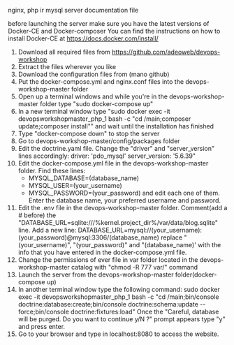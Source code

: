 nginx, php ir mysql server documentation file

before launching the server make sure you have the latest versions of Docker-CE and Docker-composer
You can find the instructions on how to install Docker-CE at https://docs.docker.com/install/

1. Download all required files from https://github.com/adeoweb/devops-workshop
2. Extract the files wherever you like
3. Download the configuration files from (mano github)
4. Put the docker-compose.yml and nginx.conf files into the devops-workshop-master folder
5. Open up a terminal windows and while you're in the devops-workshop-master folder type "sudo docker-compose up"
6. In a new terminal window type "sudo docker exec -it devopsworkshopmaster_php_1 bash -c "cd /main;composer update;composer install"" and wait until the installation has finished
7. Type "docker-compose down" to stop the server
8. Go to devops-workshop-master/config/packages folder
9. Edit the doctrine.yaml file. Change the "driver" and "server_version" lines accordingly:
    driver: 'pdo_mysql'
    server_version: '5.6.39"
10. Edit the docker-compose.yml file in the devops-workshop-master folder. Find these lines:
       - MYSQL_DATABASE=(database_name)
       - MYSQL_USER=(your_username)    
       - MYSQL_PASSWORD=(your_password)
    and edit each one of them. Enter the database name, your preferred username and password.
11. Edit the .env file in the devops-workshop-master folder. Comment(add a # before) the "DATABASE_URL=sqlite:///%kernel.project_dir%/var/data/blog.sqlite" line. Add a new line:
    DATABASE_URL=mysql://(your_username):(your_password)@mysql:3306/(database_name)
    replace "(your_username)", "(your_password)" and "(database_name)' with the info that you have entered in the docker-compose.yml file.
12. Change the permissions of ever file in var folder located in the devops-workshop-master catalog with "chmod -R 777 var/" command
13. Launch the server from the devops-workshop-master folder(docker-compose up)
14. In another terminal window type the following command:
    sudo docker exec -it devopsworkshopmaster_php_1 bash -c "cd /main;bin/console doctrine:database:create;bin/console doctrine:schema:update --force;bin/console doctrine:fixtures:load"
    Once the "Careful, database will be purged. Do you want to continue y/N ?" prompt appears type "y" and press enter.
15. Go to your browser and type in localhost:8080 to access the website.
